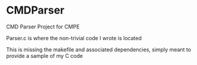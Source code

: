 # CMDParser
CMD Parser Project for CMPE

Parser.c is where the non-trivial code I wrote is located

This is missing the makefile and associated dependencies, simply meant to provide a sample of my C code
